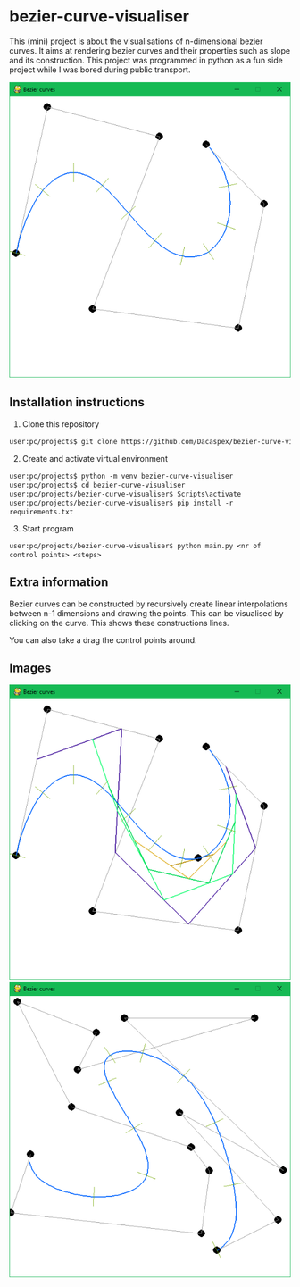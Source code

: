 # bezier-curve-visualiser

This (mini) project is about the visualisations of n-dimensional bezier curves. It aims at rendering bezier curves and their 
properties such as slope and its construction. This project was programmed in python as a fun side project while I was bored
during public transport. 

![image of the program with 7 control points](https://github.com/Dacaspex/bezier-curve-visualiser/blob/master/docs/images/7_control_points.png)

## Installation instructions
1. Clone this repository
```bash
user:pc/projects$ git clone https://github.com/Dacaspex/bezier-curve-visualiser.git
```
2. Create and activate virtual environment
```
user:pc/projects$ python -m venv bezier-curve-visualiser
user:pc/projects$ cd bezier-curve-visualiser
user:pc/projects/bezier-curve-visualiser$ Scripts\activate
user:pc/projects/bezier-curve-visualiser$ pip install -r requirements.txt
```
3. Start program
```
user:pc/projects/bezier-curve-visualiser$ python main.py <nr of control points> <steps>
```

## Extra information
Bezier curves can be constructed by recursively create linear interpolations between n-1 dimensions and drawing the points. 
This can be visualised by clicking on the curve. This shows these constructions lines.

You can also take a drag the control points around. 

## Images
![image of the program with a construction curve](https://github.com/Dacaspex/bezier-curve-visualiser/blob/master/docs/images/7_control_points_construction.png)
![image of the program with more control points](https://github.com/Dacaspex/bezier-curve-visualiser/blob/master/docs/images/more_control_points.png)
